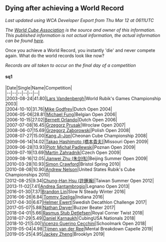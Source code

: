 ## Dying after achieving a World Record 

*Last updated using WCA Developer Export from Thu Mar 12 at 0611UTC*

*The [World Cube Association](https://www.worldcubeassociation.org) is the source and owner of this information. This published information is not actual information, the actual information can be found [here](https://www.worldcubeassociation.org/results).*

Once you achieve a World Record, you instantly 'die' and never compete again. What do the world records look like now?

*Records are all taken to occur on the final day of a competition*

#### sq1

|Date|Single|Name|Competition|  
|--|--|--|--|--|--|  
|2003-08-24|41.80|[Lars Vandenbergh](https://www.worldcubeassociation.org/persons/2003VAND01)|World Rubik's Games Championship 2003|  
|2004-10-10|31.76|[Mike Godfrey](https://www.worldcubeassociation.org/persons/2004GODF01)|Dutch Open 2004|  
|2006-05-06|28.81|[Michael Fung](https://www.worldcubeassociation.org/persons/2005FUNG01)|Belgian Open 2006|  
|2006-10-15|27.02|[Bernett Orlando](https://www.worldcubeassociation.org/persons/2006ORLA01)|Dutch Open 2006|  
|2007-07-08|16.45|[Grzegorz Prusak](https://www.worldcubeassociation.org/persons/2006PRUS01)|Wroclaw Open 2007|  
|2008-06-07|15.69|[Grzegorz Zaborowski](https://www.worldcubeassociation.org/persons/2008ZABO01)|Polish Open 2008|  
|2008-07-27|15.00|[Kang Ji-Jon](https://www.worldcubeassociation.org/persons/2007JIJO01)|Cheonan Cube Championship 2008|  
|2009-06-14|14.02|[Takao Hashimoto (橋本貴夫)](https://www.worldcubeassociation.org/persons/2007HASH01)|Missouri Open 2009|  
|2009-06-28|13.93|[Piotr Michał Padlewski](https://www.worldcubeassociation.org/persons/2008PADL01)|Poznan Open 2009|  
|2009-07-19|13.69|[Martin Zahradník](https://www.worldcubeassociation.org/persons/2006ZAHR01)|Czech Open 2009|  
|2009-08-16|12.05|[Jianwei Zhu (朱剑伟)](https://www.worldcubeassociation.org/persons/2007ZHUJ01)|Beijing Summer Open 2009|  
|2010-03-28|10.93|[Simon Crawford](https://www.worldcubeassociation.org/persons/2008CRAW01)|Bristol Spring 2010|  
|2010-08-08|10.90|[Andrew Nelson](https://www.worldcubeassociation.org/persons/2007NELS01)|United States Rubik's Cube Championships 2010|  
|2012-08-25|9.34|[Chung-Han Hsu (許鍾瀚)](https://www.worldcubeassociation.org/persons/2007SHIU02)|Taiwan Summer Open 2012|  
|2013-11-02|7.41|[Andrea Santambrogio](https://www.worldcubeassociation.org/persons/2008SANT01)|Legnano Open 2013|  
|2016-01-30|7.37|[Brandon Lin](https://www.worldcubeassociation.org/persons/2011LINB01)|Slow N Steady Winter 2016|  
|2016-06-26|6.84|[Tommy Szeliga](https://www.worldcubeassociation.org/persons/2012SZEL01)|Indiana 2016|  
|2017-04-30|6.67|[Helmer Ewert](https://www.worldcubeassociation.org/persons/2015EWER01)|Swedish Decathlon Challenge 2017|  
|2017-05-07|5.88|[Nathan Dwyer](https://www.worldcubeassociation.org/persons/2011DWYE02)|Buzzer Beater 2017|  
|2018-04-01|5.66|[Rasmus Stub Detlefsen](https://www.worldcubeassociation.org/persons/2014DETL01)|Royal Corner Twist 2018|  
|2018-07-29|5.49|[Daniel Karnaukh](https://www.worldcubeassociation.org/persons/2014KARN02)|CubingUSA Nationals 2018|  
|2018-10-21|5.00|[Vicenzo Guerino Cecchini](https://www.worldcubeassociation.org/persons/2015CECC01)|Schoolmark Open 2018|  
|2019-05-04|4.98|[Tijmen van der Ree](https://www.worldcubeassociation.org/persons/2016REET01)|Mental Breakdown Capelle 2019|  
|2019-05-25|4.95|[Jackey Zheng](https://www.worldcubeassociation.org/persons/2017ZHEN10)|Brooklyn 2019|  
